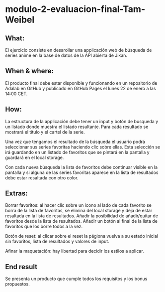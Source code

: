 # modulo-2-evaluacion-final-Tam-Weibel

## What:
El ejercicio consiste en desarollar una applicación web de búsqueda de series anime en la base de datos de la API abierta de Jikan. 

## When & where:
El producto final debe estar disponible y funcionando en un repositorio de Adalab en GitHub y publicado en GitHub Pages el lunes 22 de enero a las 14:00 CET.

## How: 
La estructura de la applicación debe tener un input y botón de busqueda y un listado donde muestra el listado resultante. Para cada resultado se mostrará el título y el cartel de la serie.

Una vez que tengamos el resultado de la búsqueda el usuario podrá seleccionar sus series favoritas haciendo clic sobre ellas. Esta selección se irá guardando en un listado de favoritos que se pintará en la pantalla y guardará en el local storage.

Con cada nueva búsqueda la lista de favoritos debe continuar visible en la pantalla y si alguna de las series favoritas aparece en la lista de resultados debe estar resaltada con otro color. 

## Extras:
Borrar favoritos: al hacer clic sobre un icono al lado de cada favorito se borra de la lista de favoritas, se elimina del local storage y deja de estar resaltada en la lista de resultados. 
Añadir la posibilidad de añadir/quitar de favoritos desde la lista de resultados. 
Añadir un botón al final de la lista de favoritos que los borre todos a la vez.

Botón de reset: al clicar sobre el reset la págiona vuelva a su estado inicial sin favoritos, lista de resultados y valores de input.

Afinar la maquetación: hay libertad para decidir los estilos a aplicar.

## End result
Se presenta un producto que cumple todos los requisitos y los bonus propuestos.
